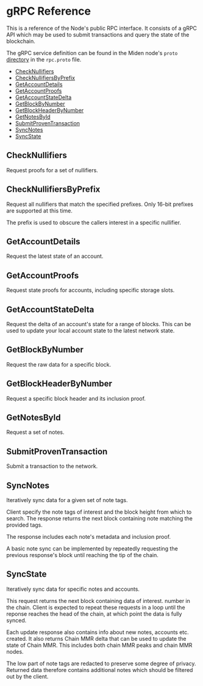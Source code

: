 # gRPC Reference

This is a reference of the Node's public RPC interface. It consists of a gRPC API which may be used to submit
transactions and query the state of the blockchain.

The gRPC service definition can be found in the Miden node's `proto`
[directory](https://github.com/0xPolygonMiden/miden-node/tree/main/proto) in the `rpc.proto` file.

<!--toc:start-->

- [CheckNullifiers](#checknullifiers)
- [CheckNullifiersByPrefix](#checknullifiersbyprefix)
- [GetAccountDetails](#getaccountdetails)
- [GetAccountProofs](#getaccountproofs)
- [GetAccountStateDelta](#getaccountstatedelta)
- [GetBlockByNumber](#getblockbynumber)
- [GetBlockHeaderByNumber](#getblockheaderbynumber)
- [GetNotesById](#getnotesbyid)
- [SubmitProvenTransaction](#submitproventransaction)
- [SyncNotes](#syncnotes)
- [SyncState](#syncstate)

<!--toc:end-->

## CheckNullifiers

Request proofs for a set of nullifiers.

## CheckNullifiersByPrefix

Request all nullifiers that match the specified prefixes. Only 16-bit prefixes are supported at this time.

The prefix is used to obscure the callers interest in a specific nullifier.

## GetAccountDetails

Request the latest state of an account.

## GetAccountProofs

Request state proofs for accounts, including specific storage slots.

## GetAccountStateDelta

Request the delta of an account's state for a range of blocks. This can be used to update your local account state to
the latest network state.

## GetBlockByNumber

Request the raw data for a specific block.

## GetBlockHeaderByNumber

Request a specific block header and its inclusion proof.

## GetNotesById

Request a set of notes.

## SubmitProvenTransaction

Submit a transaction to the network.

## SyncNotes

Iteratively sync data for a given set of note tags.

Client specify the note tags of interest and the block height from which to search. The response returns the next block
containing note matching the provided tags.

The response includes each note's metadata and inclusion proof.

A basic note sync can be implemented by repeatedly requesting the previous response's block until reaching the tip of
the chain.

## SyncState

Iteratively sync data for specific notes and accounts.

This request returns the next block containing data of interest. number in the chain. Client is expected to repeat these
requests in a loop until the reponse reaches the head of the chain, at which point the data is fully synced.

Each update response also contains info about new notes, accounts etc. created. It also returns Chain MMR delta that can
be used to update the state of Chain MMR. This includes both chain MMR peaks and chain MMR nodes.

The low part of note tags are redacted to preserve some degree of privacy. Returned data therefore contains additional
notes which should be filtered out by the client.
